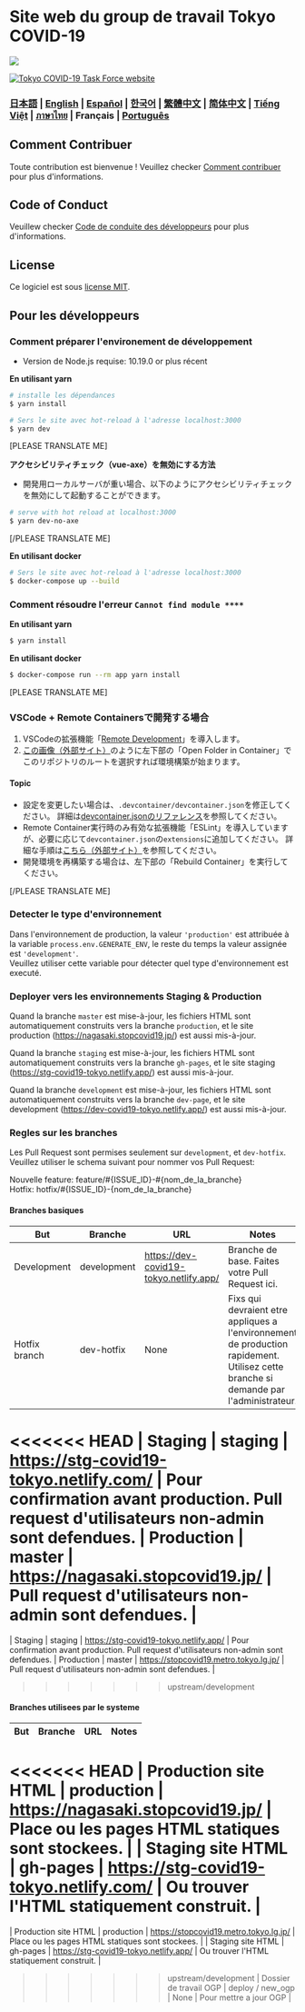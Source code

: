 # Site web du group de travail Tokyo COVID-19

![](https://github.com/tokyo-metropolitan-gov/covid19/workflows/production%20deploy/badge.svg)

[![Tokyo COVID-19 Task Force website](https://user-images.githubusercontent.com/1301149/75629392-1d19d900-5c25-11ea-843d-2d4376e3a560.png)](https://nagasaki.stopcovid19.jp/)


### [日本語](./../../README.md) | [English](./../en/README.md) | [Español](./../es/README.md) | [한국어](./../ko/README.md) | [繁體中文](./../zh_TW/README.md) | [简体中文](./../zh_CN/README.md) | [Tiếng Việt](./../vi/README.md) | [ภาษาไทย](./../th/README.md) | Français | [Português](./../pt_BR/README.md)


## Comment Contribuer

Toute contribution est bienvenue !
Veuillez checker [Comment contribuer](./CONTRIBUTING.md) pour plus d'informations.

## Code of Conduct

Veuillew checker [Code de conduite des développeurs](./CODE_OF_CONDUCT.md) pour plus d'informations.

## License
Ce logiciel est sous [license MIT](./../../LICENSE.txt).

## Pour les développeurs

### Comment préparer l'environement de développement

- Version de Node.js requise: 10.19.0 or plus récent

**En utilisant yarn**
```bash
# installe les dépendances
$ yarn install

# Sers le site avec hot-reload à l'adresse localhost:3000
$ yarn dev
```


[PLEASE TRANSLATE ME]

**アクセシビリティチェック（vue-axe）を無効にする方法**

- 開発用ローカルサーバが重い場合、以下のようにアクセシビリティチェックを無効にして起動することができます。

```bash
# serve with hot reload at localhost:3000
$ yarn dev-no-axe
```

[/PLEASE TRANSLATE ME]


**En utilisant docker**
```bash
# Sers le site avec hot-reload à l'adresse localhost:3000
$ docker-compose up --build
```

### Comment résoudre l'erreur `Cannot find module ****`

**En utilisant yarn**
```bash
$ yarn install
```

**En utilisant docker**
```bash
$ docker-compose run --rm app yarn install
```

[PLEASE TRANSLATE ME]
### VSCode + Remote Containersで開発する場合

1. VSCodeの拡張機能「[Remote Development](https://marketplace.visualstudio.com/items?itemName=ms-vscode-remote.vscode-remote-extensionpack)」を導入します。
2. [この画像（外部サイト）](https://code.visualstudio.com/docs/remote/containers#_quick-start-try-a-dev-container)のように左下部の「Open Folder in Container」でこのリポジトリのルートを選択すれば環境構築が始まります。

#### Topic
- 設定を変更したい場合は、`.devcontainer/devcontainer.json`を修正してください。
詳細は[devcontainer.jsonのリファレンス](https://code.visualstudio.com/docs/remote/containers#_devcontainerjson-reference)を参照してください。
- Remote Container実行時のみ有効な拡張機能「ESLint」を導入していますが、必要に応じて`devcontainer.json`の`extensions`に追加してください。
詳細な手順は[こちら（外部サイト）](https://code.visualstudio.com/docs/remote/containers#_managing-extensions)を参照してください。
- 開発環境を再構築する場合は、左下部の「Rebuild Container」を実行してください。

[/PLEASE TRANSLATE ME]

### Detecter le type d'environnement

Dans l'environnement de production, la valeur `'production'` est attribuée à la variable `process.env.GENERATE_ENV`, le reste du temps la valeur assignée est `'development'`.  
Veuillez utiliser cette variable pour détecter quel type d'environnement est executé.

### Deployer vers les environnements Staging & Production

Quand la branche `master` est mise-à-jour, les fichiers HTML sont automatiquement construits vers la branche `production`,
et le site production (https://nagasaki.stopcovid19.jp/) est aussi mis-à-jour.

Quand la branche `staging` est mise-à-jour, les fichiers HTML sont automatiquement construits vers la branche `gh-pages`,
et le site staging (https://stg-covid19-tokyo.netlify.app/) est aussi mis-à-jour.

Quand la branche `development` est mise-à-jour, les fichiers HTML sont automatiquement construits vers la branche `dev-page`,
et le site development (https://dev-covid19-tokyo.netlify.app/) est aussi mis-à-jour.

### Regles sur les branches

Les Pull Request sont permises seulement sur `development`, et `dev-hotfix`.
Veuillez utiliser le schema suivant pour nommer vos Pull Request:

Nouvelle feature: feature/#{ISSUE_ID}-#{nom_de_la_branche}  
Hotfix: hotfix/#{ISSUE_ID}-{nom_de_la_branche}

#### Branches basiques

| But | Branche | URL | Notes |
| ---- | -------- | ---- | ---- |
| Development | development | https://dev-covid19-tokyo.netlify.app/ | Branche de base. Faites votre Pull Request ici. |
| Hotfix branch | dev-hotfix | None | Fixs qui devraient etre appliques a l'environnement de production rapidement. Utilisez cette branche si demande par l'administrateur. |
<<<<<<< HEAD
| Staging | staging | https://stg-covid19-tokyo.netlify.com/ | Pour confirmation avant production. Pull request d'utilisateurs non-admin sont defendues. |
Production | master | https://nagasaki.stopcovid19.jp/ | Pull request d'utilisateurs non-admin sont defendues. |
=======
| Staging | staging | https://stg-covid19-tokyo.netlify.app/ | Pour confirmation avant production. Pull request d'utilisateurs non-admin sont defendues. |
Production | master | https://stopcovid19.metro.tokyo.lg.jp/ | Pull request d'utilisateurs non-admin sont defendues. |
>>>>>>> upstream/development

#### Branches utilisees par le systeme

| But | Branche | URL | Notes |
| ---- | -------- | ---- | ---- |
<<<<<<< HEAD
| Production site HTML | production | https://nagasaki.stopcovid19.jp/ | Place ou les pages HTML statiques sont stockees. |
| Staging site HTML | gh-pages | https://stg-covid19-tokyo.netlify.com/ | Ou trouver l'HTML statiquement construit. |
=======
| Production site HTML | production | https://stopcovid19.metro.tokyo.lg.jp/ | Place ou les pages HTML statiques sont stockees. |
| Staging site HTML | gh-pages | https://stg-covid19-tokyo.netlify.app/ | Ou trouver l'HTML statiquement construit. |
>>>>>>> upstream/development
| Dossier de travail OGP | deploy / new_ogp | None | Pour mettre a jour OGP |
